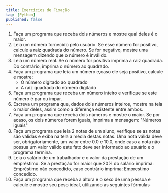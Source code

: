 ```yaml
---
title: Exercicios de Fixação
tag: [Python]
published: false
---
```


1. Faça um programa que receba dois números e mostre qual deles é o maior.
2. Leia um número fornecido pelo usuário. Se esse número for positivo, calcule a raiz quadrada do número. Se for negativo, mostre uma mensagem dizendo que o número é inválido.
3. Leia um número real. Se o número for positivo imprima a raiz quadrada. Do contrário, imprima o número ao quadrado.
4. Faça um programa que leia um número e,caso ele seja positivo, calcule e mostre:
   - O número digitado ao quadrado
   - A raiz quadrada do número digitado
5. Faça um programa que receba um número inteiro e verifique se este número é par ou impar.
6. Escreva um programa que, dados dois números inteiros, mostre na tela o maior deles, assim como a diferença existente entre ambos.
7. Faça um programa que receba dois números e mostre o maior. Se por acaso, os dois números forem iguais, imprima a mensagem: "Números iguais"
8. Faça um programa que leia 2 notas de um aluno, verifique se as notas são válidas e exiba na tela a média destas notas. Uma nota válida deve ser, obrigatoriamente, um valor entre 0.0 e 10.0, onde caso a nota não possua um valor válido este fato deve ser informado ao usuário e o programa termina.
9. Leia o salário de um trabalhador e o valor da prestação de um empréstimo. Se a prestação for maior que 20% do salário imprima: Empréstimo não concedido, caso contrário imprima: Emprestimo concedido.
10. Faça um programa que receba a altura e o sexo de uma pessoa e calcule e mostre seu peso ideal, utilizando as seguintes fórmulas